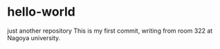 # hello-world
just another repository
This is my first commit, writing from room 322 at Nagoya university.
